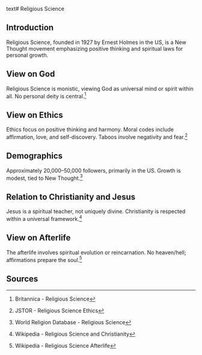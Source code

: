 text# Religious Science
## Introduction
Religious Science, founded in 1927 by Ernest Holmes in the US, is a New Thought movement emphasizing positive thinking and spiritual laws for personal growth.
## View on God
Religious Science is monistic, viewing God as universal mind or spirit within all. No personal deity is central.[^16]
## View on Ethics
Ethics focus on positive thinking and harmony. Moral codes include affirmation, love, and self-discovery. Taboos involve negativity and fear.[^17]
## Demographics
Approximately 20,000–50,000 followers, primarily in the US. Growth is modest, tied to New Thought.[^18]
## Relation to Christianity and Jesus
Jesus is a spiritual teacher, not uniquely divine. Christianity is respected within a universal framework.[^19]
## View on Afterlife
The afterlife involves spiritual evolution or reincarnation. No heaven/hell; affirmations prepare the soul.[^20]
## Sources
[^16]: Britannica - Religious Science[](https://www.britannica.com/topic/Religious-Science)
[^17]: JSTOR - Religious Science Ethics[](https://www.jstor.org/stable/3260796)
[^18]: World Religion Database - Religious Science[](https://www.worldreligiondatabase.org)
[^19]: Wikipedia - Religious Science and Christianity[](https://en.wikipedia.org/wiki/Religious_Science#Christianity)
[^20]: Wikipedia - Religious Science Afterlife[](https://en.wikipedia.org/wiki/Religious_Science#Afterlife)
